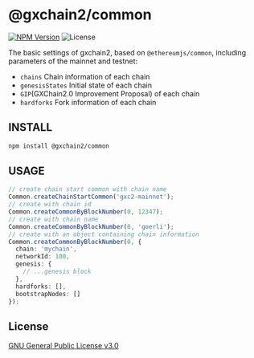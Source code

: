 # @gxchain2/common

[![NPM Version](https://img.shields.io/npm/v/@gxchain2/common)](https://www.npmjs.org/package/@gxchain2/common)
![License](https://img.shields.io/npm/l/@gxchain2/common)

The basic settings of gxchain2, based on `@ethereumjs/common`, including parameters of the mainnet and testnet:

- `chains` Chain information of each chain
- `genesisStates` Initial state of each chain
- `GIP`(GXChain2.0 Improvement Proposal) of each chain
- `hardforks` Fork information of each chain

## INSTALL

```sh
npm install @gxchain2/common
```

## USAGE

```ts
// create chain start common with chain name
Common.createChainStartCommon('gxc2-mainnet');
// create with chain id
Common.createCommonByBlockNumber(0, 12347);
// create with chain name
Common.createCommonByBlockNumber(0, 'goerli');
// create with an object containing chain information
Common.createCommonByBlockNumber(0, {
  chain: 'mychain',
  networkId: 100,
  genesis: {
    // ...genesis block
  },
  hardforks: [],
  bootstrapNodes: []
});
```

## License

[GNU General Public License v3.0](https://www.gnu.org/licenses/gpl-3.0.en.html)
